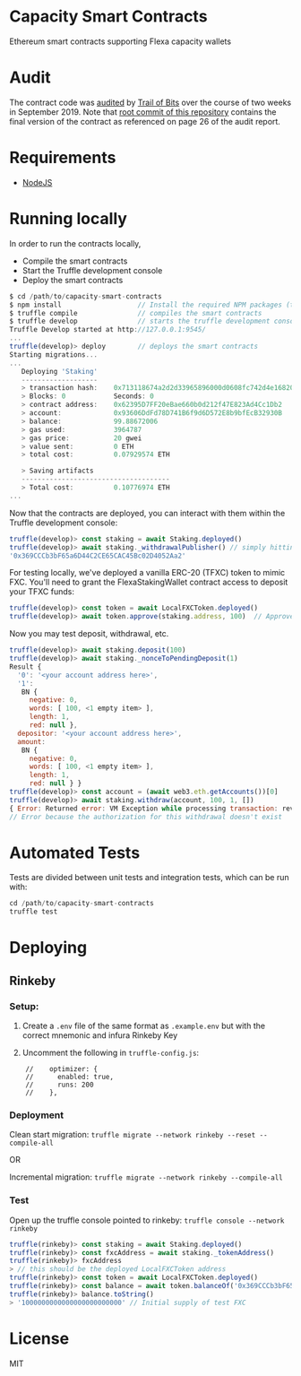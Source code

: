 # Capacity Smart Contracts

Ethereum smart contracts supporting Flexa capacity wallets

# Audit

The contract code was [audited](https://github.com/trailofbits/publications/blob/master/reviews/Flexa.pdf) by [Trail of Bits](https://www.trailofbits.com/) over the course of two weeks in September 2019. Note that [root commit of this repository](https://github.com/flexahq/capacity-smart-contracts/commit/12ab417463516f62634659f76ee71648161894cb) contains the final version of the contract as referenced on page 26 of the audit report.

# Requirements
* [NodeJS](https://nodejs.org/en/download/)

# Running locally
In order to run the contracts locally,
* Compile the smart contracts
* Start the Truffle development console
* Deploy the smart contracts
```javascript
$ cd /path/to/capacity-smart-contracts
$ npm install                   // Install the required NPM packages (truffle and openzeppelin-solidity for now)
$ truffle compile               // compiles the smart contracts
$ truffle develop               // starts the truffle development console, including a local blockchain
Truffle Develop started at http://127.0.0.1:9545/
...
truffle(develop)> deploy        // deploys the smart contracts
Starting migrations...
...
   Deploying 'Staking'
   -------------------
   > transaction hash:    0x713118674a2d2d33965896000d0608fc742d4e168200183661e45ae2440b3c8d
   > Blocks: 0            Seconds: 0
   > contract address:    0x62395D7FF20eBae660b0d212f47E823Ad4Cc1Db2
   > account:             0x93606DdFd78D741B6f9d6D572E8b9bfEcB32930B
   > balance:             99.88672006
   > gas used:            3964787
   > gas price:           20 gwei
   > value sent:          0 ETH
   > total cost:          0.07929574 ETH

   > Saving artifacts
   -------------------------------------
   > Total cost:          0.10776974 ETH
...
```

Now that the contracts are deployed, you can interact with them within the Truffle development console:
```javascript
truffle(develop)> const staking = await Staking.deployed()
truffle(develop)> await staking._withdrawalPublisher() // simply hitting a getter function.
'0x369CCCb3bF65a6D44C2CE65CAC45Bc02D4052Aa2'
```

For testing locally, we've deployed a vanilla ERC-20 (TFXC) token to mimic FXC. You'll need to grant the FlexaStakingWallet contract access to deposit your TFXC funds:
```javascript
truffle(develop)> const token = await LocalFXCToken.deployed()
truffle(develop)> await token.approve(staking.address, 100)  // Approve 100 TFXC for deposit
```

Now you may test deposit, withdrawal, etc.
```javascript
truffle(develop)> await staking.deposit(100)
truffle(develop)> await staking._nonceToPendingDeposit(1)
Result {
  '0': '<your account address here>',
  '1':
   BN {
     negative: 0,
     words: [ 100, <1 empty item> ],
     length: 1,
     red: null },
  depositor: '<your account address here>',
  amount:
   BN {
     negative: 0,
     words: [ 100, <1 empty item> ],
     length: 1,
     red: null } }
truffle(develop)> const account = (await web3.eth.getAccounts())[0]
truffle(develop)> await staking.withdraw(account, 100, 1, [])
{ Error: Returned error: VM Exception while processing transaction: revert Root hash unauthorized -- Reason given: Root hash unauthorized. ...
// Error because the authorization for this withdrawal doesn't exist
```

# Automated Tests
Tests are divided between unit tests and integration tests, which can be run with:
```javascript
cd /path/to/capacity-smart-contracts
truffle test
```

# Deploying

## Rinkeby
### Setup:
1) Create a `.env` file of the same format as `.example.env` but with the correct mnemonic and infura Rinkeby Key

2) Uncomment the following in `truffle-config.js`:
```
    //    optimizer: {
    //      enabled: true,
    //      runs: 200
    //    },
```

### Deployment
Clean start migration: `truffle migrate --network rinkeby --reset --compile-all`

OR

Incremental migration: `truffle migrate --network rinkeby --compile-all`

### Test
Open up the truffle console pointed to rinkeby: `truffle console --network rinkeby `

```javascript
truffle(rinkeby)> const staking = await Staking.deployed()
truffle(rinkeby)> const fxcAddress = await staking._tokenAddress()
truffle(rinkeby)> fxcAddress
> // this should be the deployed LocalFXCToken address 
truffle(rinkeby)> const token = await LocalFXCToken.deployed()
truffle(rinkeby)> const balance = await token.balanceOf('0x369CCCb3bF65a6D44C2CE65CAC45Bc02D4052Aa2')
truffle(rinkeby)> balance.toString()
> '1000000000000000000000000' // Initial supply of test FXC
```

# License

MIT
